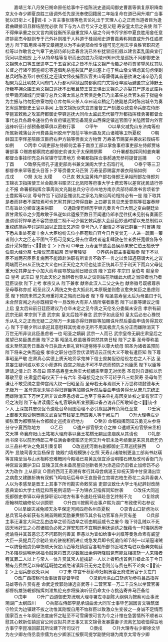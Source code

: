 <!-- { "loadSidebar": true } -->
　　嘉靖三年八月癸巳朔命原任给事中于桂陈洸史道阎闳御史曹嘉等俱复原职降南京太仆寺少卿夏良胜三级调外任先是洸奉使回籍居二年始复命在道已闻升潮广佥事犹以旧衔上＜锍-釒＞言主事张璁等危言论礼出于天理人心之正而当道者目为逢君曲肆排沮且群结朋党必欲  陛下与为人后亏父子之恩又短  寿安皇太后之丧使  陛下不得伸承重之仪又言内阁铨衡所系自重宜择人居之今尚书乔宇郎中夏良胜用舍任意挤排豪杰今缺则专于己外补则推于人科道于桂阎闳史道曹嘉素称刚直或升外任或摈远方  陛下取用席书等交章拥足以为不由吏部会惟专擅可见乞削去宇良胜官职召还桂等以作敢言之气章下吏部侍郎何孟春言洸已外补犹冒旧衔假以建言紊乱国典宜行究问以绝他觊  上不从特命桂等复职而出良胜为茶陵州知州先是巡抚不同都御史张文锦筑水口等五堡遣卒二千五百家戍之皆不乐往文锦严令趣之参将贾鉴望风杖其队长督之行诸卒郭鉴柳忠等遂倡乱杀鉴裂其尸是出塞上屯于焦山墩文锦虑其勾虏使副总兵时陈游系叶宗招抚之还镇文锦夜捕官队官关山等廉得其首恶欲诛之诸卒恐乃复相聚为乱比明焚大同府门入行都司纵狱囚焚都察院门文锦仓卒踰垣避匿宗室博野王所叛卒拥众围王索文锦曰巡抚不出我且焚王宫王惧出文锦杀之亦裂其尸遂发武库兵伏甲胄闭诸城门焚镇守总兵公署太监总兵官俱走免已乃出革任总兵官朱振于狱逼令为主振与约勿犯宗室勿抢仓库勿纵火杀人卒曰诺众稍定乃使副总兵时陈出城令为奏乞宥巡按御史王官以事闻  上咎文锦抚驭失宜贾鉴督工严刻激众致变命兵部左侍郎李昆宣敕赦之攻宣府都御史李铎巡抚大同命太监武忠代镇守升都指挥桂勇署都督佥事代总兵各趣令速往仍令宣府镇巡官饬备观变山西保定镇巡官固守关隘团营内外官选锋听征计部预备粮草俱以密敕行事
　　○甲午
　　○以旱灾减免山东济南等府所属新城蒲台沂州费县莒州胶州宁海茌平等州县及灵山诸城等卫所夏税
　　○朝鲜国王李怿差陪臣汉臣府右尹方输等赍表文方物贺  万寿圣节赐宴并袭衣彩叚绢布如例
　　○丙申
○调吏部左侍郎何孟春于南京工部以掌詹事府事吏部左侍郎贾咏署部事
○赠故都察院右都御史俞谏太子太保赐祭葬
　　○升署都指挥同知姜奭署都督佥事挂印充总兵官镇守甘肃地方  命署都指挥佥事郝通充参将提督巡捕
　　○丁酉
　　○致祭先师孔子遣吏部尚书兼文渊阁大学士石珤行礼
　　○泰宁等三卫都督李来罕等差头目答卜歹等赍番文马匹贺  万寿圣莭赐宴并袭衣叚绢如例
　　○戊戌
　　○祭  太社  太稷
　　○己亥  敕太监黄伟户部右侍郎王承裕刑部左侍郎刘玉锦衣卫指挥使王兰会勘席书赈济江北凤阳等府事大学士费宏等以差官扰民请行停止不报  命署都指挥佥事周尚文充副总兵分守凉州地方南京兵部侍郎席书言顷者学士豊熙等以议  尊号忤旨下诏狱臣惟议礼之家名为聚讼两论相持必有一是  陛下取其是者而非者不深较焉可也乞宥其罪过俾得自新  上曰卿言具见忠爱豊熙等狂妄奏辨已有旨处分卿宜速来供职
　　○通政使司经历李继光奏言今日大同之变由朝廷处置甘肃叛卒之少宽故敢于纵遂如此迺报至数日至闻遣侍郎李昆往抚未见别有奏画臣愚谓骄将悍卒法不容贷恩威二柄不可少偏乞敕兵部大会廷臣妙选时望以充总制假以重权练简兵卒讨逆除凶以正国法又追崇  尊号乃人子至情之不容已群臣一时冒拂  陛下悉从重处死者十余人大臣纷纷去位小臣苟黜自容今日兵变曾无一人进一疏画一策者则小大之臣志不固气不扬可见矣乞将去位谪戍者追复肆赦在位者委任宽假各陈令边计采择施行＜锍-釒＞下所司
○辛丑  万寿圣节遣会昌侯孙果安仁伯王桓长宁伯周大经分祭  七陵仪宾周钺祭  景皇帝陵寝
　　○养病兵部主事霍韬奏  陛下不以臣不肖两召臣臣复病困不能趋赴洪职有所宜言不敢不一言之以负知遇窃谓大礼之议两端而已曰从正统之大义也曰正天伦之大经也徒崇正统其币至于利天下而弃父母徒重天伦其弊至于小加大而卑踰导故臣前日陋议谓  陛下宜称  孝宗曰  皇伯考  献皇帝曰  皇考  武宗曰  皇兄此天伦之当辨者也尊从之议则姑在所缓此大统之当崇者也乃者廷臣议欲  陛下上考  孝宗又从  陛下兼孝  献帝此汉人二父之失也  献帝徽号既极尊宗  圣母尊称亦贰  昭圣此汉人两统之失也大抵此礼本原既差则愈议愈失矣臣之愚虑则愿  陛下预防未然之失毋重将来之悔而已始者  陛下尊  昭圣慈寿皇太后为母虽曰于礼未合然宫闱之内亦既相安今一旦改称大有非人情所堪者臣愿  陛下以臣等建议之情上启  皇太后曰前日廷臣建议乃仓卒未定之见今质之天伦名分委属未安且  孝宗有嗣  武宗无嗣  孝宗则下遗  武宗矣  皇太后独不眷念  武宗乎如此臣知  皇太后必忠心豫悦乐从礼义之正而无疑二之隙万一未踰亦得归罪臣等加赐诛斥然后委曲申请务得其欢心  陛下于朝夕所以承迎其意慰释其忧者亦无所不用其极庶几名分正而嫌隙消天下万世无所非议此臣愚虑者一也  昭圣之嫡嗣  武宗一人而已  武宗皇帝无嗣庄肃皇后之属望已矣臣愚虑惠  陛下之事  昭圣礼秩虽极尊崇然其势日轻  陛下之事  圣母尊称虽或未至然其势日重故今日执政大臣礼官科道惓惓乎以尊大统母  昭圣为诸者盖预防  陛下将来之失而追报  孝宗之职分也臣尝伏读明诏云正统大义不敢有遣臣知  陛下尊事昭圣严敬  庄肃真心实德上质天地旁孚鬼神下信士庶矣但恐给役左右之人不达  圣意妄生疑间或以弥文小莭遂构  西宫之隙此不可不早虑而预防之也臣愿  陛下以臣等建请之情上启  圣母曰  昭圣慈寿皇太后实大统嫡宗至尊无对伏愿  圣母时自谦抑以示尊敬至意  庄肃皇后母仪天下十有六年  圣母接见之仪不可轻乎凡三始贺寿  圣母每至谦让不敢受纳之意俾宫闱大权一归昭圣而  圣母若无与焉则天下万世称颂懿德与天无极万一  圣母意犹未喻亦得归罪臣等加赐诛斥然后委曲申请务得允从庶几宗统正而嫌隙消天下万世无所非议此臣愚虑者二也至于将来典礼有因变处权之宜有崇正守经之法则  陛下有讲读儒臣有礼官职典所宜预画以备咨访非臣所敢知也＜锍-釒＞入  上深加其忠仪促令速赴召命用图治理不必引疾固辞有负简任至意
　　○壬寅  上御奉天殿受朝贺赐文武百官节钱宴王府四夷人等于阙左门
　　○升大理寺左少卿张晋为都察院右佥都御史巡抚宣府地方
　　○癸卯  命都指挥同知苏勇充左参将分守宁夏西路地方
　　○乙巳
　　○遣户部官祭太仓之神
○遣顺天府官祭宋丞相文天祥  命襄府阳山王祐褐大理府事以襄王祐櫍无嗣且患痼疾从其请也
　　○礼部尚书席书以前历侍郎三年任满会奉使赈济无何又升今职未及考绩至是来京具疏乞仍以三品补考许之免其引奏复职
　　○改巡抚河南右副都御史王荩巡抚狭西
　　○丙午  显陵司香太监杨保言  陵殿门墙规模狭小乞照  天寿山诸陵制更造工部尚书赵璜等言陵至当与山水相称恐难概同今殿墙已易黄瓦但宜添设明楼石碑及改司香衙门为神宫监设置护卫曰  显陵卫其余未备房屋应创新者另为添造应仍旧者止加修饬不必大为改作  上从部议
○晋府西河王奇溯有孝行其母尝病渴王仰祝天第中甘泉涌出饮之病愈又建醮祈祷有双鹤飞鸣哓坛后母卒王哀毁骨立宫墀古柏生奇花二朵异香袭人人以为孝感至是晋王上其事下所司勘实命敕奖谕  吏部议致仕大学士毛纪辞封改荫恩典宜如大学士杨廷和蒋冕例诏荫一子为锦衣卫指挥同知世袭
　　○改任大同巡抚都御史李铎以母丧辞职诏以地方有事令速赴任铎赴恳乞终制不允
　　○复除病痊翰林院编修伦以训原职
　　○升四川按察司佥事卢熙为湖广布政使司右参议
　　○以旱蝗灾减免顺天永平保定河间四府各州县夏税
　　○录青山口斩虏功以总兵官马永斩获有名贼首赐敕奖励兼赉银币其余有功官军各升赏有差
　　○兵部主事汪溱言大同之乱由边卒之骄而边卒之骄由朝廷威令之废今  陛下待乱贼以不死固天地好生之心然诸贼负必死之罪安知其不宜朝廷用抚谕诱之哉藉令一时悔祸悉听抚谕将并其首恶忠志不问耶则何善其  臣愚以为宜如给事中刘祺等奏急命素有威望大臣一员提兵万余驰赴宣府驻劄相机进止或急发兵即令抚谕侍郎节制一以渐逼诸贼一以防备他虞仍申饬顺天保定山西等处镇巡官各勒所部邻近地方屯驻以备奔突朝廷乃多降榜谕明示祸福令贼党将首恶尽数献出余俱听降贼党有能互相擒斩一人来降者宥其罪二人以上与常人一体升赏其常人能擒斩一人以上者照虏首例升级此虽于今日稍有劳费然足以伸朝廷既弛之威绝诸镇异日无穷之患则劳与费在所不论矣＜锍-釒＞上诏兵部议处以闻
　　○丁未  中宫千秋莭命妇朝贺宴王府进贺官于关左门
　　○改广西按察司佥事唐胄提督学校
　　○录蓟州洪山口斩虏功参将吕昌指挥马雄等各升赏有差  命武定侯郭勋谏选奋武等十二营官军一万二千员名以坐营官署都督杭雄张輗都指挥刘淮焦伦充参将操演听征仍命太仆寺挑选寄养马匹备给
　　○戊申
　　○升广西道御史郑洸琬大理寺署左寺副陈大纲俱为按察司佥事洸琬湖广太纲四川
　　○兵部左侍郎李昆承诏曲舍大同军士事毕乞回因言文锦筑堡守险实为边镇建不拔之功惟其刚愎自用不恤群臣以致激众生变彼之一身诚不足情而国家百五十年纲纪法度废怀之耻至不可雪痛恨可言为今之计惟在急罢情所不顺者以慰其心敕新任镇巡官公同议拟共济王事又言文锦骨发暴露妻子流离乞加收恤得旨地方事宁李昆准回部其所论建下所司议行
　　○庚戌
　　○升大理寺右少卿徐文华为左少卿左侍丞袁宗儒为右少卿浙江按察司提学副使何塘为南京太常寺少卿
